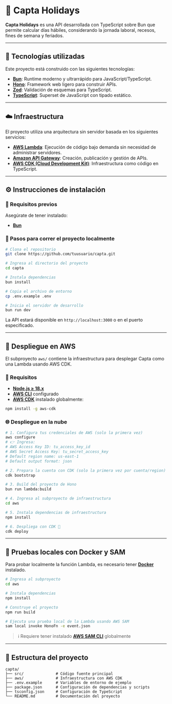 # 📅 Capta Holidays

**Capta Holidays** es una API desarrollada con TypeScript sobre Bun que permite calcular días hábiles, considerando la jornada laboral, recesos, fines de semana y feriados.

---

## 🚀 Tecnologías utilizadas

Este proyecto está construido con las siguientes tecnologías:

- [**Bun**](https://bun.sh/): Runtime moderno y ultrarrápido para JavaScript/TypeScript.
- [**Hono**](https://hono.dev/): Framework web ligero para construir APIs.
- [**Zod**](https://github.com/colinhacks/zod): Validación de esquemas para TypeScript.
- [**TypeScript**](https://www.typescriptlang.org/): Superset de JavaScript con tipado estático.

---

## ☁️ Infraestructura

El proyecto utiliza una arquitectura sin servidor basada en los siguientes servicios:

- [**AWS Lambda**](https://docs.aws.amazon.com/lambda/latest/dg/welcome.html): Ejecución de código bajo demanda sin necesidad de administrar servidores.
- [**Amazon API Gateway**](https://docs.aws.amazon.com/apigateway/latest/developerguide/welcome.html): Creación, publicación y gestión de APIs.
- [**AWS CDK (Cloud Development Kit)**](https://docs.aws.amazon.com/cdk/v2/guide/home.html): Infraestructura como código en TypeScript.

---

## ⚙️ Instrucciones de instalación

### 📌 Requisitos previos

Asegúrate de tener instalado:

- [**Bun**](https://bun.sh/)

### 🧪 Pasos para correr el proyecto localmente

```bash
# Clona el repositorio
git clone https://github.com/tuusuario/capta.git

# Ingresa al directorio del proyecto
cd capta

# Instala dependencias
bun install

# Copia el archivo de entorno
cp .env.example .env

# Inicia el servidor de desarrollo
bun run dev
```

La API estará disponible en `http://localhost:3000` o en el puerto especificado.

---

## 🚀 Despliegue en AWS

El subproyecto `aws/` contiene la infraestructura para desplegar Capta como una Lambda usando AWS CDK.

### 📌 Requisitos

- [**Node.js ≥ 18.x**](https://nodejs.org/)
- [**AWS CLI**](https://docs.aws.amazon.com/cli/latest/userguide/install-cliv2.html) configurado
- [**AWS CDK**](https://docs.aws.amazon.com/cdk/v2/guide/home.html) instalado globalmente:

```bash
npm install -g aws-cdk
```

### 🌐 Despliegue en la nube

```bash
# 1. Configura tus credenciales de AWS (solo la primera vez)
aws configure
# 👉 Ingresa:
# AWS Access Key ID: tu_access_key_id
# AWS Secret Access Key: tu_secret_access_key
# Default region name: us-east-1
# Default output format: json

# 2. Prepara la cuenta con CDK (solo la primera vez por cuenta/region)
cdk bootstrap

# 3. Build del proyecto de Hono
bun run lambda:build 

# 4. Ingresa al subproyecto de infraestructura
cd aws

# 5. Instala dependencias de infraestructura
npm install

# 6. Despliega con CDK 🚀
cdk deploy
```

---

## 🧪 Pruebas locales con Docker y SAM

Para probar localmente la función Lambda, es necesario tener [**Docker**](https://www.docker.com/) instalado.

```bash
# Ingresa al subproyecto
cd aws

# Instala dependencias
npm install

# Construye el proyecto
npm run build

# Ejecuta una prueba local de la Lambda usando AWS SAM
sam local invoke HonoFn -e event.json
```

> ℹ️ Requiere tener instalado [**AWS SAM CLI**](https://docs.aws.amazon.com/serverless-application-model/latest/developerguide/install-sam-cli.html) globalmente

---

## 📂 Estructura del proyecto

```plaintext
capta/
├── src/              # Código fuente principal
├── aws/              # Infraestructura con AWS CDK
├── .env.example      # Variables de entorno de ejemplo
├── package.json      # Configuración de dependencias y scripts
├── tsconfig.json     # Configuración de TypeScript
└── README.md         # Documentación del proyecto
```